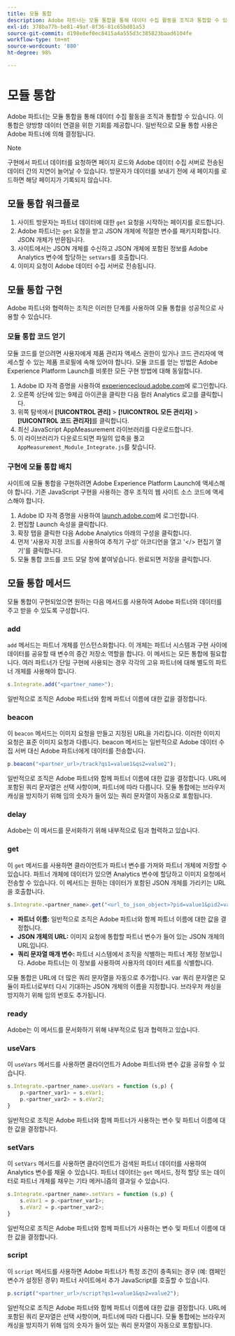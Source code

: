```yaml
---
title: 모듈 통합
description: Adobe 파트너는 모듈 통합을 통해 데이터 수집 활동을 조직과 통합할 수 있습니다.
exl-id: 378ba77b-be81-49af-8f36-81c65bd01a53
source-git-commit: d198e8ef0ec8415a4a555d3c385823baad6104fe
workflow-type: tm+mt
source-wordcount: '880'
ht-degree: 98%

---
```


# 모듈 통합

Adobe 파트너는 모듈 통합을 통해 데이터 수집 활동을 조직과 통합할 수 있습니다. 이 통합은 양방향 데이터 연결을 위한 기회를 제공합니다. 일반적으로 모듈 통합 사용은 Adobe 파트너에 의해 결정됩니다.

>[!NOTE]
>
>구현에서 파트너 데이터를 요청하면 페이지 로드와 Adobe 데이터 수집 서버로 전송된 데이터 간의 지연이 늘어날 수 있습니다. 방문자가 데이터를 보내기 전에 새 페이지를 로드하면 해당 페이지가 기록되지 않습니다.

## 모듈 통합 워크플로

1. 사이트 방문자는 파트너 데이터에 대한 `get` 요청을 시작하는 페이지를 로드합니다.
2. Adobe 파트너는 `get` 요청을 받고 JSON 개체에 적절한 변수를 패키지화합니다. JSON 개체가 반환됩니다.
3. 사이트에서는 JSON 개체를 수신하고 JSON 개체에 포함된 정보를 Adobe Analytics 변수에 할당하는 `setVars`를 호출합니다.
4. 이미지 요청이 Adobe 데이터 수집 서버로 전송됩니다.

## 모듈 통합 구현

Adobe 파트너와 협력하는 조직은 이러한 단계를 사용하여 모듈 통합을 성공적으로 사용할 수 있습니다.

### 모듈 통합 코드 얻기

모듈 코드를 얻으려면 사용자에게 제품 관리자 액세스 권한이 있거나 코드 관리자에 액세스할 수 있는 제품 프로필에 속해 있어야 합니다. 모듈 코드를 얻는 방법은 Adobe Experience Platform Launch를 비롯한 모든 구현 방법에 대해 동일합니다.

1. Adobe ID 자격 증명을 사용하여 [experiencecloud.adobe.com](https://experiencecloud.adobe.com)에 로그인합니다.
1. 오른쪽 상단에 있는 9제곱 아이콘을 클릭한 다음 컬러 Analytics 로고를 클릭합니다.
1. 위쪽 탐색에서 **[!UICONTROL 관리]** > **[!UICONTROL 모든 관리자]** > **[!UICONTROL 코드 관리자]**&#x200B;를 클릭합니다.
1. 최신 JavaScript AppMeasurement 라이브러리를 다운로드합니다.
1. 이 라이브러리가 다운로드되면 파일의 압축을 풀고 `AppMeasurement_Module_Integrate.js`를 찾습니다.

### 구현에 모듈 통합 배치

사이트에 모듈 통합을 구현하려면 Adobe Experience Platform Launch에 액세스해야 합니다. 기존 JavaScript 구현을 사용하는 경우 조직의 웹 사이트 소스 코드에 액세스해야 합니다.

1. Adobe ID 자격 증명을 사용하여 [launch.adobe.com](https://launch.adobe.com)에 로그인합니다.
2. 편집할 Launch 속성을 클릭합니다.
3. 확장 탭을 클릭한 다음 Adobe Analytics 아래의 구성을 클릭합니다.
4. 먼저 &#39;사용자 지정 코드를 사용하여 추적기 구성&#39; 아코디언을 열고 &#39;&lt;/> 편집기 열기&#39;를 클릭합니다.
5. 모듈 통합 코드를 코드 모달 창에 붙여넣습니다. 완료되면 저장을 클릭합니다.

## 모듈 통합 메서드

모듈 통합이 구현되었으면 원하는 다음 메서드를 사용하여 Adobe 파트너와 데이터를 주고 받을 수 있도록 구성합니다.

### add

`add` 메서드는 파트너 개체를 인스턴스화합니다. 이 개체는 파트너 시스템과 구현 사이에 데이터를 공유할 때 변수의 중간 저장소 역할을 합니다. 이 메서드는 모든 통합에 필요합니다. 여러 파트너가 단일 구현에 사용되는 경우 각각의 고유 파트너에 대해 별도의 파트너 개체를 사용해야 합니다.

```JavaScript
s.Integrate.add("<partner_name>");
```

일반적으로 조직은 Adobe 파트너와 함께 파트너 이름에 대한 값을 결정합니다.

### beacon

이 `beacon` 메서드는 이미지 요청을 만들고 지정된 URL을 가리킵니다. 이러한 이미지 요청은 표준 이미지 요청과 다릅니다. beacon 메서드는 일반적으로 Adobe 데이터 수집 서버 대신 Adobe 파트너에게 데이터를 전송합니다.

```JavaScript
p.beacon("<partner_url>/track?qs1=value1&qs2=value2");
```

일반적으로 조직은 Adobe 파트너와 함께 파트너 이름에 대한 값을 결정합니다. URL에 포함된 쿼리 문자열은 선택 사항이며, 파트너에 따라 다릅니다. 모듈 통합에는 브라우저 캐싱을 방지하기 위해 임의 숫자가 들어 있는 쿼리 문자열이 자동으로 포함됩니다.

### delay

Adobe는 이 메서드를 문서화하기 위해 내부적으로 팀과 협력하고 있습니다.

### get

이 `get` 메서드를 사용하면 클라이언트가 파트너 변수를 가져와 파트너 개체에 저장할 수 있습니다. 파트너 개체에 데이터가 있으면 Analytics 변수에 할당하고 이미지 요청에서 전송할 수 있습니다. 이 메서드는 원하는 데이터가 포함된 JSON 개체를 가리키는 URL을 호출합니다.

```JavaScript
s.Integrate.<partner_name>.get("<url_to_json_object>?pid=value1&pid2=value2");
```

* **파트너 이름:** 일반적으로 조직은 Adobe 파트너와 함께 파트너 이름에 대한 값을 결정합니다.
* **JSON 개체의 URL:** 이미지 요청에 통합할 파트너 변수가 들어 있는 JSON 개체의 URL입니다.
* **쿼리 문자열 매개 변수:** 파트너 시스템에서 조직을 식별하는 파트너 계정 정보입니다. Adobe 파트너는 이 정보를 사용하여 사용자의 데이터 세트를 식별합니다.

모듈 통합은 URL에 더 많은 쿼리 문자열을 자동으로 추가합니다. var 쿼리 문자열은 모듈이 파트너로부터 다시 기대하는 JSON 개체의 이름을 지정합니다. 브라우저 캐싱을 방지하기 위해 임의 번호도 추가됩니다.

### ready

Adobe는 이 메서드를 문서화하기 위해 내부적으로 팀과 협력하고 있습니다.

### useVars

이 `useVars` 메서드를 사용하면 클라이언트가 Adobe 파트너와 변수 값을 공유할 수 있습니다.

```JavaScript
s.Integrate.<partner_name>.useVars = function (s,p) {
    p.<partner_var1> = s.eVar1;
    p.<partner_var2> = s.eVar2;
}
```

일반적으로 조직은 Adobe 파트너와 함께 파트너가 사용하는 변수 및 파트너 이름에 대한 값을 결정합니다.

### setVars

이 `setVars` 메서드를 사용하면 클라이언트가 검색된 파트너 데이터를 사용하여 Analytics 변수를 채울 수 있습니다. 파트너 데이터는 `get` 메서드, 정적 할당 또는 데이터로 파트너 개체를 채우는 기타 메커니즘의 결과일 수 있습니다.

```JavaScript
s.Integrate.<partner_name>.setVars = function (s,p) {
    s.eVar1 = p.<partner_var1>;
    s.eVar2 = p.<partner_var2>;
}
```

일반적으로 조직은 Adobe 파트너와 함께 파트너가 사용하는 변수 및 파트너 이름에 대한 값을 결정합니다.

### script

이 `script` 메서드를 사용하면 Adobe 파트너가 특정 조건이 충족되는 경우 (예: 캠페인 변수가 설정된 경우) 파트너 사이트에서 추가 JavaScript를 호출할 수 있습니다.

```JavaScript
p.script("<partner_url>/script?qs1=value1&qs2=value2");
```

일반적으로 조직은 Adobe 파트너와 함께 파트너 이름에 대한 값을 결정합니다. URL에 포함된 쿼리 문자열은 선택 사항이며, 파트너에 따라 다릅니다. 모듈 통합에는 브라우저 캐싱을 방지하기 위해 임의 숫자가 들어 있는 쿼리 문자열이 자동으로 포함됩니다.
